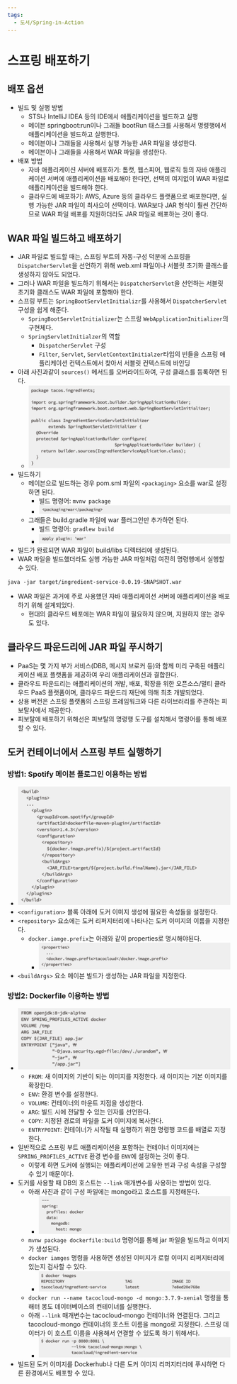 ```yaml
---
tags:
  - 도서/Spring-in-Action
---
```


# 스프링 배포하기

## 배포 옵션

- 빌드 및 실행 방법
	- STS나 IntelliJ IDEA 등의 IDE에서 애플리케이션을 빌드하고 실행
	- 메이븐 springboot:run이나 그래들 bootRun 태스크를 사용해서 명령행에서 애플리케이션을 빌드하고 실행한다.
	- 메이븐이나 그래들을 사용해서 실행 가능한 JAR 파일을 생성한다.
	- 메이븐이나 그래들을 사용해서 WAR 파일을 생성한다.
- 배포 방법
	- 자바 애플리케이션 서버에 배포하기: 톰캣, 웹스피어, 웹로직 등의 자바 애플리케이션 서버에 애플리케이션을 배포해야 한다면, 선택의 여지없이 WAR 파일로 애플리케이션을 빌드해야 한다.
	- 클라우드에 배포하기: AWS, Azure 등의 클라우드 플랫폼으로 배포한다면, 실행 가능한 JAR 파일이 최사으이 선택이다. WAR보다 JAR 형식이 훨씬 간단하므로 WAR 파일 배포를 지원하더라도 JAR 파일로 배포하는 것이 좋다.

## WAR 파일 빌드하고 배포하기

- JAR 파일로 빌드할 때는, 스프링 부트의 자동-구성 덕분에 스프링을 `DispatcherServlet`을 선언하기 위해 web.xml 파일이나 서블릿 초기화 클래스를 생성하지 않아도 되었다.
- 그러나 WAR 파일을 빌드하기 위해서는 `DispatcherServlet`을 선언하는 서블릿 초기화 클래스도 WAR 파일에 포함해야 한다.
- 스프링 부트는 `SpringBootServletInitializr`를 사용해서 `DispatcherServlet` 구성을 쉽게 해준다.
	- `SpringBootServletInitializer`는 스프링 `WebApplicationInitializer`의 구현체다.
	- `SpringServletInitialzer`의 역할
		- `DispatcherServlet` 구성
		- `Filter`, `Servlet`, `ServletContextInitialzer`타입의 빈들을 스프링 애플리케이션 컨텍스트에서 찾아서 서블릿 컨텍스트에 바인딩
- 아래 사진과같이 `sources()` 메서드를 오버라이드하여, 구성 클래스를 등록하면 된다.
	- ![](assets/Pasted%20image%2020231122230347.png)
- 빌드하기
	- 메이븐으로 빌드하는 경우 pom.sml 파일의 `<packaging>` 요소를 war로 설정하면 된다.
		- 빌드 명령어: `mvnw package`
		- ![](assets/Pasted%20image%2020231122230627.png)
	- 그래들은 build.gradle 파일에 war 플러그인만 추가하면 된다.
		- 빌드 명령어: `gradlew build`
		- ![](assets/Pasted%20image%2020231122230649.png)
- 빌드가 완료되면 WAR 파일이 build/libs 디렉터리에 생성된다.
- WAR 파일을 빌드했더라도 실행 가능한 JAR 파일처럼 여전히 명령행에서 실행할 수 있다.

```
java -jar target/ingredient-service-0.0.19-SNAPSHOT.war
```

- WAR 파일은 과거에 주로 사용헀던 자바 애플리케이션 서버에 애플리케이션을 배포하기 위해 설계되었다.
	- 현대의 클라우드 배포에는 WAR 파일이 필요하지 않으며, 지원하지 않는 경우도 있다.

## 클라우드 파운드리에 JAR 파일 푸시하기

- PaaS는 몇 가지 부가 서비스(DBB, 메시지 브로커 등)와 함께 미리 구축된 애플리케이션 배포 플랫폼을 제공하여 우리 애플리케이션과 결합한다.
- 클라우드 파운드리는 애플리케이션의 개발, 배포, 확장을 위한 오픈소스/멀티 클라우드 PaaS 플랫폼이며, 클라우드 파운드리 재단에 의해 최초 개발되었다.
- 상용 버전은 스프링 플랫폼의 스프링 프레임워크와 다른 라이브러리를 주관하는 피보탈사에서 제공한다.
- 피보탈에 배포하기 위해선은 피보탈의 명령행 도구를 설치해서 명령어를 통해 배포할 수 있다.

## 도커 컨테이너에서 스프링 부트 실행하기

### 방법1: Spotify 메이븐 플로그인 이용하는 방법

- ![](assets/Pasted%20image%2020231123204313.png)
- `<configuration>` 블록 아래에 도커 이미지 생성에 필요한 속성들을 설정한다.
- `<repository>` 요소에는 도커 리퍼지터리에 나타나는 도커 이미지의 이름을 지정한다.
	- `docker.iamge.prefix`는 아래와 같이 properties로 명시해야된다.
		- ![](assets/Pasted%20image%2020231123204429.png)
- `<buildArgs>` 요소 메이븐 빌드가 생성하는 JAR 파일을 지정한다.

### 방법2: Dockerfile 이용하는 방법

- ![](assets/Pasted%20image%2020231123204524.png)
	- `FROM`: 새 이미지의 기반이 되는 이미지를 지정한다. 새 이미지는 기본 이미지를 확장한다.
	- `ENV`: 환경 변수를 설정한다.
	- `VOLUME`: 컨테이너의 마운트 지점을 생성한다.
	- `ARG`: 빌드 시에 전달할 수 있는 인자를 선언한다.
	- `COPY`: 지정된 경로의 파일을 도커 이미지에 복사한다.
	- `ENTRYPOINT`: 컨테이너가 시작될 때 실행하기 위한 명령행 코드를 배열로 지정한다.
- 일반적으로 스프링 부트 애플리케이션을 포함하는 컨테이너 이미지에는 `SPRING_PROFILES_ACTIVE` 환경 변수를 `ENV`에 설정하는 것이 좋다.
	- 이렇게 하면 도커에 실행되는 애플리케이션에 고유한 빈과 구성 속성을 구성할 수 있기 때문이다.
- 도커를 사용할 때 DB의 호스트는 `--link` 매개변수를 사용하는 방법이 있다.
	- 아래 사진과 같이 구성 파일에는 mongo라고 호스트를 지정해둔다.
		- ![](assets/Pasted%20image%2020231123204930.png)
	- `mvnw package dockerfile:build` 명령어를 통해 jar 파일을 빌드하고 이미지가 생성된다.
	- `docker iamges` 명령을 사용하면 생성된 이미지가 로컬 이미지 리퍼지터리에 있는지 검사할 수 있다.
		- ![](assets/Pasted%20image%2020231123205034.png)
	- `docker run --name tacocloud-mongo -d mongo:3.7.9-xenial` 명령을 통해터 몽도 데이터베이스의 컨테이너를 실행한다.
	- 아래 `--link` 매개변수는 tacocloud-mongo 컨테이너와 연결된다. 그리고 tacocloud-mongo 컨테이너의 호스트 이름을 mongo로 지정한다. 스프링 데이터가 이 호스트 이름을 사용해서 연결할 수 있도록 하기 위해서다.
		- ![](assets/Pasted%20image%2020231123205219.png)
- 빌드된 도커 이미지를 Dockerhub나 다른 도커 이미지 리퍼지터리에 푸시하면 다른 환경에서도 배포할 수 있다.
